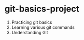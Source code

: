 # git-basics-project
1. Practicing git basics
2. Learning various git commands
3. Understanding Git
